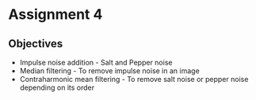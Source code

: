 # Assignment 4

## Objectives

* Impulse noise addition - Salt and Pepper noise
* Median filtering - To remove impulse noise in an image
* Contraharmonic mean filtering - To remove salt noise or pepper noise depending on its order

